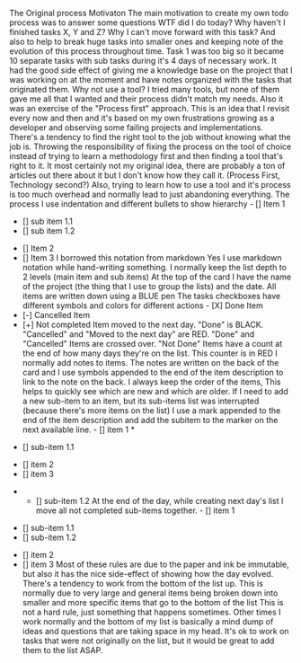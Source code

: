 The Original process
    Motivaton
        The main motivation to create my own todo process was to answer some questions
            WTF did I do today?
            Why haven't I finished tasks X, Y and Z?
            Why I can't move forward with this task?
        And also to help to break huge tasks into smaller ones and keeping note of the evolution of this process throughout time.
            Task 1 was too big so it became 10 separate tasks with sub tasks during it's 4 days of necessary work.
        It had the good side effect of giving me a knowledge base on the project that I was working on at the moment and have notes organized with the tasks that originated them.
    Why not use a tool?
        I tried many tools, but none of them gave me all that I wanted and their process didn't match my needs.
        Also it was an exercise of the "Process first" approach.
            This is an idea that I revisit every now and then and it's based on my own frustrations growing as a developer and observing some failing projects and implementations.
            There's a tendency to find the right tool to the job without knowing what the job is.
            Throwing the responsibility of fixing the process on the tool of choice instead of trying to learn a methodology first and then finding a tool that's right to it.
            It most certainly not my original idea, there are probably a ton of articles out there about it but I don't know how they call it. (Process First, Technology second?)
            Also, trying to learn how to use a tool and it's process is too much overhead and normally lead to just abandoning everything.
    The process
        I use indentation and different bullets to show hierarchy
            - [] Item 1
 + [] sub item 1.1
 + [] sub item 1.2
- [] Item 2
- [] Item 3
            I borrowed this notation from markdown
            Yes I use markdown notation while hand-writing something.
        I normally keep the list depth to 2 levels (main item and sub items)
        At the top of the card I have the name of the project (the thing that I use to group the lists) and the date.
        All items are written down using a BLUE pen
        The tasks checkboxes have different symbols and colors for different actions
            - [X] Done Item
- [-] Cancelled Item
- [+] Not completed Item moved to the next day.
            "Done" is BLACK.
            "Cancelled" and "Moved to the next day" are RED.
        "Done" and "Cancelled" Items are crossed over.
        "Not Done" Items have a count at the end of how many days they're on the list. This counter is in RED
        I normally add notes to items. The notes are written on the back of the card and I use symbols appended to the end of the item description to link to the note on the back.
        I always keep the order of the items, This helps to quickly see which are new and which are older.
        If I need to add a new sub-item to an item, but its sub-items list was interrupted (because there's more items on the list) I use a mark appended to the end of the item description and add the subitem to the marker on the next available line.
            - [] item 1 *
 + [] sub-item 1.1
- [] item 2
- [] item 3
* + [] sub-item 1.2
        At the end of the day, while creating next day's list I move all not completed sub-items together.
            - [] item 1
 + [] sub-item 1.1
 + [] sub-item 1.2
- [] item 2
- [] item 3
        Most of these rules are due to the paper and ink be immutable, but also it has the nice side-effect of showing how the day evolved.
        There's a tendency to work from the bottom of the list up. This is normally due to very large and general items being broken down into smaller and more specific items that go to the bottom of the list
            This is not a hard rule, just something that happens sometimes. Other times I work normally and the bottom of my list is basically a mind dump of ideas and questions that are taking space in my head.
        It's ok to work on tasks that were not originally on the list, but it would be great to add them to the list ASAP.
